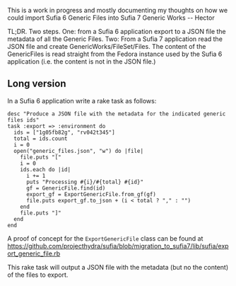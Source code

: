This is a work in progress and mostly documenting my thoughts on how we could import Sufia 6 Generic Files into Sufia 7 Generic Works -- Hector

TL;DR. Two steps. One: from a Sufia 6 application export to a JSON file the metadata of all the Generic Files. Two: From a Sufia 7 application read the JSON file and create GenericWorks/FileSet/Files. The content of the GenericFiles is read straight from the Fedora instance used by the Sufia 6 application (i.e. the content is not in the JSON file.)

## Long version
In a Sufia 6 application write a rake task as follows:
```
desc "Produce a JSON file with the metadata for the indicated generic files ids"
task :export => :environment do
  ids = ["1g05fb82g", "rv042t345"]
  total = ids.count
  i = 0
  open("generic_files.json", "w") do |file|
    file.puts "["
    i = 0
    ids.each do |id|
      i += 1
      puts "Processing #{i}/#{total} #{id}"
      gf = GenericFile.find(id)
      export_gf = ExportGenericFile.from_gf(gf)
      file.puts export_gf.to_json + (i < total ? "," : "")
    end
    file.puts "]"
  end
end
```
A proof of concept for the `ExportGenericFile` class can be found at https://github.com/projecthydra/sufia/blob/migration_to_sufia7/lib/sufia/export_generic_file.rb

This rake task will output a JSON file with the metadata (but no the content) of the files to export.



